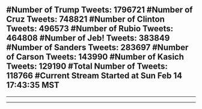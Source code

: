 #Number of Trump Tweets: 1796721
#Number of Cruz Tweets: 748821
#Number of Clinton Tweets: 496573
#Number of Rubio Tweets: 464808
#Number of Jeb! Tweets: 383849
#Number of Sanders Tweets: 283697
#Number of Carson Tweets: 143990
#Number of Kasich Tweets: 129190
#Total Number of Tweets: 118766 
#Current Stream Started at Sun Feb 14 17:43:35 MST
---
---
---
